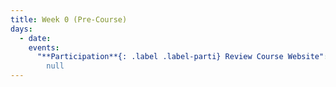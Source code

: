 ```yaml
---
title: Week 0 (Pre-Course)
days:
  - date: 
    events:
      "**Participation**{: .label .label-parti} Review Course Website":
        null
---
```

